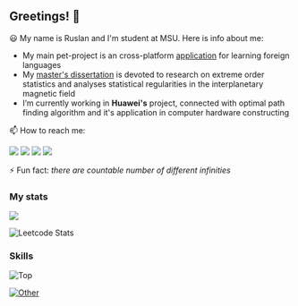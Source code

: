 ## Greetings! :raising_hand:

:smiley: My name is Ruslan and I'm student at MSU. Here is info about me:
- My main pet-project is an cross-platform [application](https://github.com/ruslkhay/ReaBooKivyMD) for learning foreign languages
- My [master's dissertation](https://github.com/ruslkhay/Magfield) is devoted to research on extreme order statistics and analyses statistical regularities in the interplanetary magnetic field
- I’m currently working in **Huawei's** project, connected with optimal path finding algorithm and it's application in computer hardware constructing

📫 How to reach me:

  [<img src="https://img.shields.io/badge/Gmail-D14836?style=for-the-badge&logo=gmail&logoColor=white" />](mailto:khayrusaf@gamil.com)
  [<img src="https://img.shields.io/badge/Telegram-2CA5E0?style=for-the-badge&logo=telegram&logoColor=white" />](https://t.me/Nikolovic)
  [<img src="https://img.shields.io/badge/yandex-%23FF0000.svg?&style=for-the-badge&logo=yandex&logoColor=white" />](mailto:h.ruslan2000@yandex.ru)
  [<img src="https://img.shields.io/badge/LinkedIn-0077B5?style=for-the-badge&logo=linkedin&logoColor=white" />](https://linkedin.com/in/ruslan-khaydarpashich-214784282)
  <!--
  [<img src="https://img.shields.io/badge/вконтакте-%232E87FB.svg?&style=for-the-badge&logo=vk&logoColor=white" />](https://vk.com/nikolovic)
  -->
  
:zap: Fun fact: *there are countable number of different infinities*

### My stats

<p align="left" >
<a href="https://github.com/anuraghazra/github-readme-stats">
    <img  src="https://github-readme-stats.vercel.app/api?username=ruslkhay&&show_icons=true&theme=radical"/>
  </a>

</p>

![Leetcode Stats](https://leetcard.jacoblin.cool/ruslkhay)

### Skills
<!--
:chart_with_upwards_trend: 
🛠️
![python](https://img.shields.io/badge/Python-FFD43B?style=for-the-badge&logo=python&logoColor=blue)
![numpy](https://img.shields.io/badge/Numpy-777BB4?style=for-the-badge&logo=numpy&logoColor=white)
![scipy](https://img.shields.io/badge/SciPy-654FF0?style=for-the-badge&logo=SciPy&logoColor=white)
![pandas](https://img.shields.io/badge/Pandas-2C2D72?style=for-the-badge&logo=pandas&logoColor=white)
![tensorflow](https://img.shields.io/badge/TensorFlow-FF6F00?style=for-the-badge&logo=tensorflow&logoColor=white)

![sklearn](https://img.shields.io/badge/scikit_learn-F7931E?style=for-the-badge&logo=scikit-learn&logoColor=white)
![pytorch](https://img.shields.io/badge/PyTorch-EE4C2C?style=for-the-badge&logo=pytorch&logoColor=white)
![babel](https://img.shields.io/badge/Babel-F9DC3E?style=for-the-badge&logo=babel&logoColor=white)
![sqlite](https://img.shields.io/badge/Sqlite-003B57?style=for-the-badge&logo=sqlite&logoColor=white)
![postgresql](https://img.shields.io/badge/PostgreSQL-316192?style=for-the-badge&logo=postgresql&logoColor=white)

![cpp](https://img.shields.io/badge/C%2B%2B-00599C?style=for-the-badge&logo=c%2B%2B&logoColor=white)
![c](https://img.shields.io/badge/C-00599C?style=for-the-badge&logo=c&logoColor=white)
![cmake](https://img.shields.io/badge/CMake-064F8C?style=for-the-badge&logo=cmake&logoColor=white)
![git](https://img.shields.io/badge/GIT-E44C30?style=for-the-badge&logo=git&logoColor=white)
![jupyter](https://img.shields.io/badge/Jupyter-F37626.svg?&style=for-the-badge&logo=Jupyter&logoColor=white)
![bash](https://img.shields.io/badge/GNU%20Bash-4EAA25?style=for-the-badge&logo=GNU%20Bash&logoColor=white)

![cs](https://img.shields.io/badge/C%23-239120?style=for-the-badge&logo=csharp&logoColor=white)
![dotnet](https://img.shields.io/badge/.NET-512BD4?style=for-the-badge&logo=dotnet&logoColor=white)
![colab](https://img.shields.io/badge/Colab-F9AB00?style=for-the-badge&logo=googlecolab&color=525252)
![androidstudio](https://img.shields.io/badge/Android_Studio-3DDC84?style=for-the-badge&logo=android-studio&logoColor=white)
![kotlin](https://img.shields.io/badge/Kotlin-B125EA?style=for-the-badge&logo=kotlin&logoColor=white)
![r](https://img.shields.io/badge/R-276DC3?style=for-the-badge&logo=r&logoColor=white)
![conda](https://img.shields.io/badge/conda-342B029.svg?&style=for-the-badge&logo=anaconda&logoColor=white)

![json](https://img.shields.io/badge/json-5E5C5C?style=for-the-badge&logo=json&logoColor=white)
![overleaf](https://img.shields.io/badge/Overleaf-47A141?style=for-the-badge&logo=Overleaf&logoColor=white)
![latex](https://img.shields.io/badge/LaTeX-47A141?style=for-the-badge&logo=LaTeX&logoColor=white)
![markdown](https://img.shields.io/badge/Markdown-000000?style=for-the-badge&logo=markdown&logoColor=white)
![lua](https://img.shields.io/badge/Lua-2C2D72?style=for-the-badge&logo=lua&logoColor=white)
![MD](https://img.shields.io/badge/material%20design-757575?style=for-the-badge&logo=material%20design&logoColor=white)


![linux](https://img.shields.io/badge/Linux-FCC624?style=for-the-badge&logo=linux&logoColor=black)
![windows](https://img.shields.io/badge/Windows-0078D6?style=for-the-badge&logo=windows&logoColor=white)


-->

![Top](https://go-skill-icons.vercel.app/api/icons?i=py,cpp,git,postgres,jupyter&titles=true)

[![Other](https://skillicons.dev/icons?i=bash,c,cs,dotnet,r)](https://skillicons.dev)

<!--
[![Else](https://skillicons.dev/icons?i=linux,windows,github,gitlab)](https://skillicons.dev)
-->
<!--
![image](https://github-readme-stats.vercel.app/api/top-langs/?username=ruslkhay&theme=dark)
-->
